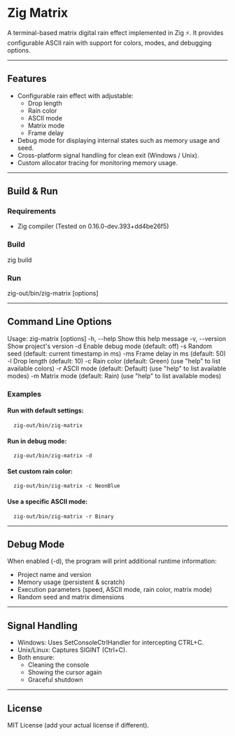 # Zig Matrix

A terminal-based matrix digital rain effect implemented in Zig ⚡.
It provides configurable ASCII rain with support for colors, modes, and debugging options.

---

## Features

- Configurable rain effect with adjustable:
  - Drop length
  - Rain color
  - ASCII mode
  - Matrix mode
  - Frame delay
- Debug mode for displaying internal states such as memory usage and seed.
- Cross-platform signal handling for clean exit (Windows / Unix).
- Custom allocator tracing for monitoring memory usage.

---

## Build & Run

### Requirements
- Zig compiler (Tested on 0.16.0-dev.393+dd4be26f5)

### Build
zig build

### Run
zig-out/bin/zig-matrix [options]

---

## Command Line Options

Usage: zig-matrix   [options]
  -h, --help        Show this help message
  -v, --version     Show project's version
  -d                Enable debug mode (default: off)
  -s  <number>      Random seed (default: current timestamp in ms)
  -ms <number>      Frame delay in ms (default: 50)
  -l <number>       Drop length (default: 10)
  -c  <color>       Rain color (default: Green)
                      (use "help" to list available colors)
  -r  <mode>        ASCII mode (default: Default)
                      (use "help" to list available modes)
  -m  <mode>        Matrix mode (default: Rain)
                      (use "help" to list available modes)

### Examples
#### Run with default settings:

```zig
  zig-out/bin/zig-matrix
```

#### Run in debug mode:
```zig
  zig-out/bin/zig-matrix -d
```

#### Set custom rain color:
```zig
  zig-out/bin/zig-matrix -c NeonBlue
```

#### Use a specific ASCII mode:
```zig
  zig-out/bin/zig-matrix -r Binary
```

---

## Debug Mode

When enabled (-d), the program will print additional runtime information:
- Project name and version
- Memory usage (persistent & scratch)
- Execution parameters (speed, ASCII mode, rain color, matrix mode)
- Random seed and matrix dimensions

---

## Signal Handling

- Windows: Uses SetConsoleCtrlHandler for intercepting CTRL+C.
- Unix/Linux: Captures SIGINT (Ctrl+C).
- Both ensure:
  - Cleaning the console
  - Showing the cursor again
  - Graceful shutdown

---

## License

MIT License (add your actual license if different).
